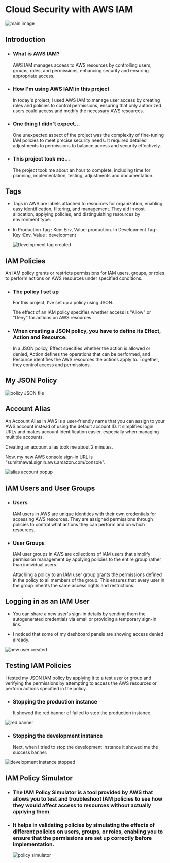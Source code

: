 # Cloud Security with AWS IAM
![main image](https://github.com/user-attachments/assets/527a302c-7bc2-4d29-8323-7bc074da622f)


## Introduction
- ### What is AWS IAM?
  AWS IAM manages access to AWS resources by controlling users, groups, roles, and permissions, enhancing security and ensuring appropriate access.

- ### How I'm using AWS IAM in this project
  In today's project, I used AWS IAM to manage user access by creating roles and policies to control permissions, ensuring that only authorized users could access and modify the 
  necessary AWS resources.

- ### One thing I didn't expect...
  One unexpected aspect of the project was the complexity of fine-tuning IAM policies to meet precise security needs. It required detailed adjustments to permissions to balance access 
  and security effectively.

- ### This project took me...
  The project took me about an hour to complete, including time for planning, implementation, testing, adjustments and documentation.

## Tags
- Tags in AWS are labels attached to resources for organization, enabling easy identification, filtering, and management. They aid in cost allocation, applying policies, and 
  distinguishing resources by environment type.

- In Production Tag : Key: Env, Value: production. In Development Tag : Key :Env, Value : development

  ![Development tag created](https://github.com/user-attachments/assets/748bd521-1bab-410d-b307-4e955975b702)


## IAM Policies
An IAM policy grants or restricts permissions for IAM users, groups, or roles to perform actions on AWS resources under specified conditions.

- ### The policy I set up
  For this project, I’ve set up a policy using JSON.

  The effect of an IAM policy specifies whether access is "Allow" or "Deny" for actions on AWS resources.

- ### When creating a JSON policy, you have to define its Effect, Action and Resource.

  In a JSON policy, Effect specifies whether the action is allowed or denied, Action defines the operations that can be performed, and Resource identifies the AWS resources the actions 
  apply to. Together, they control access and permissions.

## My JSON Policy

![policy JSON file](https://github.com/user-attachments/assets/87164369-9e61-4a3a-a104-f1570d6d97a5)

## Account Alias

An Account Alias in AWS is a user-friendly name that you can assign to your AWS account instead of using the default account ID. It simplifies login URLs and makes account identification easier, especially when managing multiple accounts.

Creating an account alias took me about 2 minutes.

Now, my new AWS console sign-in URL is "sumitmawal.signin.aws.amazon.com/console".

![alias account popup](https://github.com/user-attachments/assets/fc30fcd7-9807-40ed-98ff-96a16b996f6e)

## IAM Users and User Groups

- ### Users
  IAM users in AWS are unique identities with their own credentials for accessing AWS resources. They are assigned permissions through policies to control what actions they can perform 
  and on which resources.

- ### User Groups
  IAM user groups in AWS are collections of IAM users that simplify permission management by applying policies to the entire group rather than individual users.

  Attaching a policy to an IAM user group grants the permissions defined in the policy to all members of the group. This ensures that every user in the group inherits the same access 
  rights and restrictions.

## Logging in as an IAM User
-  You can share a new user's sign-in details by sending them the autogenerated credentials via email or providing a temporary sign-in link.

-  I noticed that some of my dashboard panels are showing access denied already.
  
![new user created](https://github.com/user-attachments/assets/11efeb20-0903-4233-81a3-9d47637f1faa)

## Testing IAM Policies
I tested my JSON IAM policy by applying it to a test user or group and verifying the permissions by attempting to access the AWS resources or perform actions specified in the policy.

- ### Stopping the production instance
  It showed the red banner of failed to stop the production instance.
  
![red banner](https://github.com/user-attachments/assets/ce7cd92d-a3f4-43c8-bcc2-e03705642efd)

- ### Stopping the development instance
  Next, when I tried to stop the development instance it showed me the success banner.
  
![development instance stopped](https://github.com/user-attachments/assets/508ee49e-f528-4601-b0ce-0e13bedb2ce8)

## IAM Policy Simulator
- ### The IAM Policy Simulator is a tool provided by AWS that allows you to test and troubleshoot IAM policies to see how they would affect access to resources without actually applying them.
- ### It helps in validating policies by simulating the effects of different policies on users, groups, or roles, enabling you to ensure that the permissions are set up correctly before implementation.
  
  ![policy simulator](https://github.com/user-attachments/assets/b130899c-a1d3-4747-a651-0986d8e50fe1)
